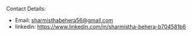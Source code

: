 Contact Details:

- Email: sharmisthabehera56@gmail.com
- linkedin: https://www.linkedin.com/in/sharmistha-behera-b704581b6
